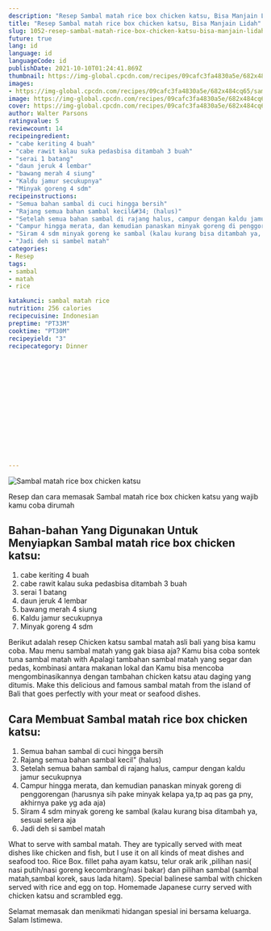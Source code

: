 ```yaml
---
description: "Resep Sambal matah rice box chicken katsu, Bisa Manjain Lidah"
title: "Resep Sambal matah rice box chicken katsu, Bisa Manjain Lidah"
slug: 1052-resep-sambal-matah-rice-box-chicken-katsu-bisa-manjain-lidah
future: true
lang: id
language: id
languageCode: id
publishDate: 2021-10-10T01:24:41.869Z 
thumbnail: https://img-global.cpcdn.com/recipes/09cafc3fa4830a5e/682x484cq65/sambal-matah-rice-box-chicken-katsu-foto-resep-utama.webp
images:
- https://img-global.cpcdn.com/recipes/09cafc3fa4830a5e/682x484cq65/sambal-matah-rice-box-chicken-katsu-foto-resep-utama.webp
image: https://img-global.cpcdn.com/recipes/09cafc3fa4830a5e/682x484cq65/sambal-matah-rice-box-chicken-katsu-foto-resep-utama.webp
cover: https://img-global.cpcdn.com/recipes/09cafc3fa4830a5e/682x484cq65/sambal-matah-rice-box-chicken-katsu-foto-resep-utama.webp
author: Walter Parsons
ratingvalue: 5
reviewcount: 14
recipeingredient:
- "cabe keriting 4 buah"
- "cabe rawit kalau suka pedasbisa ditambah 3 buah"
- "serai 1 batang"
- "daun jeruk 4 lembar"
- "bawang merah 4 siung"
- "Kaldu jamur secukupnya"
- "Minyak goreng 4 sdm"
recipeinstructions:
- "Semua bahan sambal di cuci hingga bersih"
- "Rajang semua bahan sambal kecil&#34; (halus)"
- "Setelah semua bahan sambal di rajang halus, campur dengan kaldu jamur secukupnya"
- "Campur hingga merata, dan kemudian panaskan minyak goreng di penggorengan (harusnya sih pake minyak kelapa ya,tp aq pas ga pny, akhirnya pake yg ada aja)"
- "Siram 4 sdm minyak goreng ke sambal (kalau kurang bisa ditambah ya, sesuai selera aja"
- "Jadi deh si sambel matah"
categories:
- Resep
tags:
- sambal
- matah
- rice

katakunci: sambal matah rice 
nutrition: 256 calories
recipecuisine: Indonesian
preptime: "PT33M"
cooktime: "PT30M"
recipeyield: "3"
recipecategory: Dinner


     
    
    
    
    
    
    
    
    
    
    
      
    
---
```



![Sambal matah rice box chicken katsu](https://img-global.cpcdn.com/recipes/09cafc3fa4830a5e/682x484cq65/sambal-matah-rice-box-chicken-katsu-foto-resep-utama.webp)

Resep dan cara memasak  Sambal matah rice box chicken katsu yang wajib kamu coba dirumah

<!--inarticleads1-->

## Bahan-bahan Yang Digunakan Untuk Menyiapkan Sambal matah rice box chicken katsu:

1. cabe keriting 4 buah
1. cabe rawit kalau suka pedasbisa ditambah 3 buah
1. serai 1 batang
1. daun jeruk 4 lembar
1. bawang merah 4 siung
1. Kaldu jamur secukupnya
1. Minyak goreng 4 sdm

Berikut adalah resep Chicken katsu sambal matah asli bali yang bisa kamu coba. Mau menu sambal matah yang gak biasa aja? Kamu bisa coba sontek tuna sambal matah with Apalagi tambahan sambal matah yang segar dan pedas, kombinasi antara makanan lokal dan Kamu bisa mencoba mengombinasikannya dengan tambahan chicken katsu atau daging yang ditumis. Make this delicious and famous sambal matah from the island of Bali that goes perfectly with your meat or seafood dishes. 

<!--inarticleads2-->

## Cara Membuat Sambal matah rice box chicken katsu:

1. Semua bahan sambal di cuci hingga bersih
1. Rajang semua bahan sambal kecil&#34; (halus)
1. Setelah semua bahan sambal di rajang halus, campur dengan kaldu jamur secukupnya
1. Campur hingga merata, dan kemudian panaskan minyak goreng di penggorengan (harusnya sih pake minyak kelapa ya,tp aq pas ga pny, akhirnya pake yg ada aja)
1. Siram 4 sdm minyak goreng ke sambal (kalau kurang bisa ditambah ya, sesuai selera aja
1. Jadi deh si sambel matah


What to serve with sambal matah. They are typically served with meat dishes like chicken and fish, but I use it on all kinds of meat dishes and seafood too. Rice Box. fillet paha ayam katsu, telur orak arik ,pilihan nasi( nasi putih/nasi goreng kecombrang/nasi bakar) dan pilihan sambal (sambal matah,sambal korek, saus lada hitam). Special balinese sambal with chicken served with rice and egg on top. Homemade Japanese curry served with chicken katsu and scrambled egg. 

Selamat memasak dan menikmati hidangan spesial ini bersama keluarga. Salam Istimewa.
